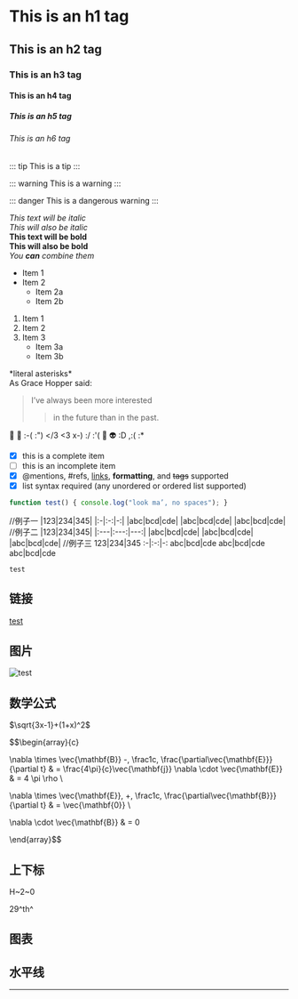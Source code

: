 # This is an h1 tag 
## This is an h2 tag 
### This is an h3 tag
#### This is an h4 tag
##### This is an h5 tag
###### This is an h6 tag

::: tip
This is a tip
:::

::: warning
This is a warning
:::

::: danger
This is a dangerous warning
:::

*This text will be italic*  
_This will also be italic_  
**This text will be bold**  
__This will also be bold__  
*You **can** combine them*

* Item 1
* Item 2
    * Item 2a
    * Item 2b

1. Item 1 
2. Item 2 
3. Item 3   
    * Item 3a   
    * Item 3b  

\*literal asterisks\*  
As Grace Hopper said:  
> I’ve always been more interested
> > in the future than in the past.  

:tada: :100: :-( :") </3 <3 x-) :/ :'( :amphora: :alien: :D ,:( :*

- [x] this is a complete item 
- [ ] this is an incomplete item 
- [x] @mentions, #refs, [links](), **formatting**, and <del>tags</del> supported 
- [x] list syntax required (any unordered or ordered list supported)

```js
function test() { console.log("look ma’, no spaces"); } 
```

//例子一
|123|234|345|
|:-|:-:|-:|
|abc|bcd|cde|
|abc|bcd|cde|
|abc|bcd|cde|
//例子二
|123|234|345|
|:---|:---:|---:|
|abc|bcd|cde|
|abc|bcd|cde|
|abc|bcd|cde|
//例子三
123|234|345
:-|:-:|-:
abc|bcd|cde
abc|bcd|cde
abc|bcd|cde

`test`

## 链接
[test](https://etts.com)
## 图片
![test](https://timgsa.baidu.com/timg?image&quality=80&size=b9999_10000&sec=1584697283242&di=6f1f89e3a4a94d18694cdc721387aa2b&imgtype=0&src=http%3A%2F%2Fdl.bbs.9game.cn%2Fattachments%2Fforum%2F202002%2F24%2F163438cmy1qemiieaefmym.png)

## 数学公式
$\sqrt{3x-1}+(1+x)^2$

$$\begin{array}{c}

\nabla \times \vec{\mathbf{B}} -\, \frac1c\, \frac{\partial\vec{\mathbf{E}}}{\partial t} &
= \frac{4\pi}{c}\vec{\mathbf{j}}    \nabla \cdot \vec{\mathbf{E}} & = 4 \pi \rho \\

\nabla \times \vec{\mathbf{E}}\, +\, \frac1c\, \frac{\partial\vec{\mathbf{B}}}{\partial t} & = \vec{\mathbf{0}} \\

\nabla \cdot \vec{\mathbf{B}} & = 0

\end{array}$$

## 上下标
H~2~0  

29^th^
## 图表

## 水平线
---